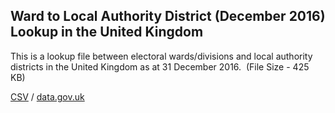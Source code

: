## Ward to Local Authority District (December 2016) Lookup in the United Kingdom

This is a lookup file between electoral wards/divisions and local authority districts in the United Kingdom as at 31 December 2016.  (File Size - 425 KB)

[CSV](csv/032.csv) / [data.gov.uk](https://data.gov.uk/dataset/2ed61250-d107-4993-906f-4ce90b569d38/ward-to-local-authority-district-december-2016-lookup-in-the-united-kingdom)

